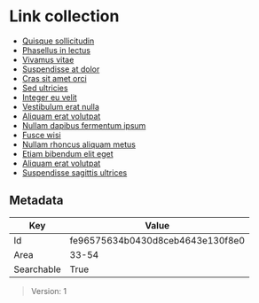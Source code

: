 # Link collection

- [Quisque sollicitudin](https://www.google.com/search?q=somequeryhere)
- [Phasellus in lectus](https://www.google.com/search?q=somequeryhere)
- [Vivamus vitae](https://www.google.com/search?q=somequeryhere)
- [Suspendisse at dolor](https://www.google.com/search?q=somequeryhere)
- [Cras sit amet orci](https://www.google.com/search?q=somequeryhere)
- [Sed ultricies](https://www.google.com/search?q=somequeryhere)
- [Integer eu velit](https://www.google.com/search?q=somequeryhere)
- [Vestibulum erat nulla](https://www.google.com/search?q=somequeryhere)
- [Aliquam erat volutpat](https://www.google.com/search?q=somequeryhere)
- [Nullam dapibus fermentum ipsum](https://www.google.com/search?q=somequeryhere)
- [Fusce wisi](https://www.google.com/search?q=somequeryhere)
- [Nullam rhoncus aliquam metus](https://www.google.com/search?q=somequeryhere)
- [Etiam bibendum elit eget](https://www.google.com/search?q=somequeryhere)
- [Aliquam erat volutpat](https://www.google.com/search?q=somequeryhere)
- [Suspendisse sagittis ultrices](https://www.google.com/search?q=somequeryhere)

## Metadata

| Key | Value |
| - | - |
| Id | fe96575634b0430d8ceb4643e130f8e0 |
| Area | 33-54 |
| Searchable | True |

> Version: 1